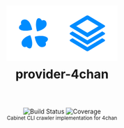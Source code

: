 <h1 align="center">
  <br />
  <img src="https://raw.githubusercontent.com/cabinet-cli/provider-4chan/master/res/title.png" />
  <br />
  provider-4chan
  <sup>
    <br />
    <br />
  </sup>
</h1>

<div align="center">
  <img src="https://img.shields.io/travis/com/cabinet-cli/crawler-4chan?style=flat-square" alt="Build Status" />
  <img src="https://img.shields.io/codecov/c/github/cabinet-cli/crawler-4chan?style=flat-square" alt="Coverage" />
  <br />
  <sup>Cabinet CLI crawler implementation for 4chan</sup>
  <br />
  <br />
</div>
